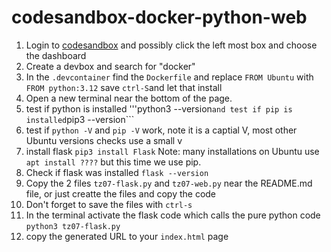 # codesandbox-docker-python-web

1. Login to [codesandbox](https://codesandbox.io/dashboard/recent)  and possibly click the left most box and choose the dashboard
2. Create a devbox and search for "docker"
3. In the ```.devcontainer``` find the ```Dockerfile``` and replace ```FROM Ubuntu``` with ```FROM python:3.12``` save ```ctrl-S```and let that install
4. Open a new terminal near the bottom of the page.
7. test if python is installed '''python3 --version``` and test if pip is installed ```pip3 --version```
5. test if ```python -V``` and ```pip -V``` work, note it is a captial V, most other Ubuntu versions checks use a small v
8. install flask   ```pip3 install Flask```  Note: many installations on Ubuntu use ```apt install ????``` but this time we use pip.
9. Check if flask was installed ```flask --version```
10. Copy the 2 files ```tz07-flask.py``` and ```tz07-web.py``` near the README.md file, or just creatte the files and copy the code
11. Don't forget to save the files with ```ctrl-s```
12. In the terminal activate the flask code which calls the pure python code ```python3 tz07-flask.py```
13. copy the generated URL to your ```index.html``` page
